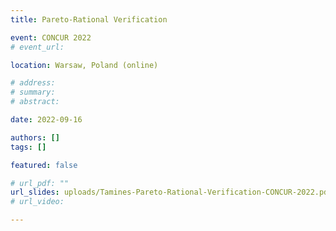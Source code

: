```yaml
---
title: Pareto-Rational Verification

event: CONCUR 2022
# event_url:

location: Warsaw, Poland (online)

# address:
# summary: 
# abstract:

date: 2022-09-16

authors: []
tags: []

featured: false

# url_pdf: ""
url_slides: uploads/Tamines-Pareto-Rational-Verification-CONCUR-2022.pdf
# url_video: 

---
```


